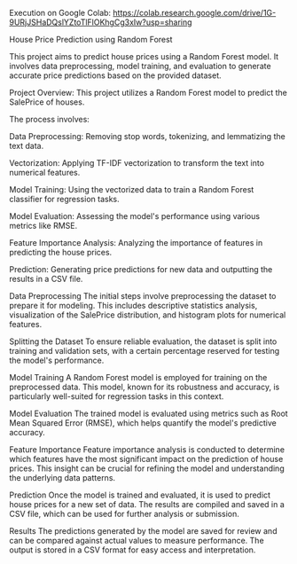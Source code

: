 Execution on Google Colab: https://colab.research.google.com/drive/1G-9URjJSHaDQslYZtoTlFlOKhgCg3xIw?usp=sharing

House Price Prediction using Random Forest

This project aims to predict house prices using a Random Forest model. 
It involves data preprocessing, model training, and evaluation to generate accurate price predictions based on the provided dataset.

Project Overview: This project utilizes a Random Forest model to predict the SalePrice of houses. 

The process involves:

Data Preprocessing: Removing stop words, tokenizing, and lemmatizing the text data.

Vectorization: Applying TF-IDF vectorization to transform the text into numerical features.

Model Training: Using the vectorized data to train a Random Forest classifier for regression tasks.

Model Evaluation: Assessing the model's performance using various metrics like RMSE.

Feature Importance Analysis: Analyzing the importance of features in predicting the house prices.

Prediction: Generating price predictions for new data and outputting the results in a CSV file.

Data Preprocessing
The initial steps involve preprocessing the dataset to prepare it for modeling. 
This includes descriptive statistics analysis, visualization of the SalePrice distribution, and histogram plots for numerical features.

Splitting the Dataset
To ensure reliable evaluation, the dataset is split into training and validation sets, with a certain percentage reserved for testing the model's performance.

Model Training
A Random Forest model is employed for training on the preprocessed data. This model, known for its robustness and accuracy, is particularly well-suited for regression tasks in this context.

Model Evaluation
The trained model is evaluated using metrics such as Root Mean Squared Error (RMSE), which helps quantify the model's predictive accuracy.

Feature Importance
Feature importance analysis is conducted to determine which features have the most significant impact on the prediction of house prices. This insight can be crucial for refining the model and understanding the underlying data patterns.

Prediction
Once the model is trained and evaluated, it is used to predict house prices for a new set of data. The results are compiled and saved in a CSV file, which can be used for further analysis or submission.

Results
The predictions generated by the model are saved for review and can be compared against actual values to measure performance. The output is stored in a CSV format for easy access and interpretation.
